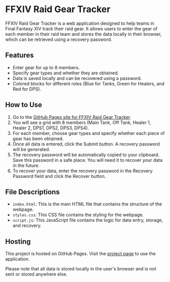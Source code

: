 # FFXIV Raid Gear Tracker

FFXIV Raid Gear Tracker is a web application designed to help teams in Final Fantasy XIV track their raid gear. It allows users to enter the gear of each member in their raid team and stores the data locally in their browser, which can be retrieved using a recovery password.

## Features
- Enter gear for up to 8 members.
- Specify gear types and whether they are obtained.
- Data is saved locally and can be recovered using a password.
- Colored blocks for different roles (Blue for Tanks, Green for Healers, and Red for DPS).

## How to Use

1. Go to the [GitHub Pages site for FFXIV Raid Gear Tracker](https://y1chu.github.io/XIVGearTracker/).
2. You will see a grid with 8 members (Main Tank, Off Tank, Healer 1, Healer 2, DPS1, DPS2, DPS3, DPS4).
3. For each member, choose gear types and specify whether each piece of gear has been obtained.
4. Once all data is entered, click the Submit button. A recovery password will be generated.
5. The recovery password will be automatically copied to your clipboard. Save this password in a safe place. You will need it to recover your data in the future.
6. To recover your data, enter the recovery password in the Recovery Password field and click the Recover button.

## File Descriptions

- `index.html`: This is the main HTML file that contains the structure of the webpage.
- `styles.css`: This CSS file contains the styling for the webpage.
- `script.js`: This JavaScript file contains the logic for data entry, storage, and recovery.

## Hosting

This project is hosted on GitHub Pages. Visit the [project page](https://your-github-username.github.io/your-repository-name/) to use the application.

Please note that all data is stored locally in the user's browser and is not sent or stored anywhere else.
